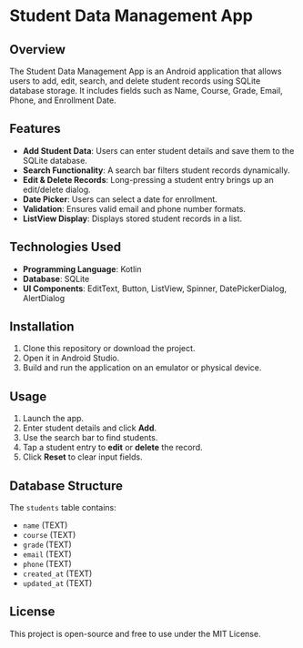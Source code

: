 # Student Data Management App

## Overview
The Student Data Management App is an Android application that allows users to add, edit, search, and delete student records using SQLite database storage. It includes fields such as Name, Course, Grade, Email, Phone, and Enrollment Date.

## Features
- **Add Student Data**: Users can enter student details and save them to the SQLite database.
- **Search Functionality**: A search bar filters student records dynamically.
- **Edit & Delete Records**: Long-pressing a student entry brings up an edit/delete dialog.
- **Date Picker**: Users can select a date for enrollment.
- **Validation**: Ensures valid email and phone number formats.
- **ListView Display**: Displays stored student records in a list.

## Technologies Used
- **Programming Language**: Kotlin
- **Database**: SQLite
- **UI Components**: EditText, Button, ListView, Spinner, DatePickerDialog, AlertDialog

## Installation
1. Clone this repository or download the project.
2. Open it in Android Studio.
3. Build and run the application on an emulator or physical device.

## Usage
1. Launch the app.
2. Enter student details and click **Add**.
3. Use the search bar to find students.
4. Tap a student entry to **edit** or **delete** the record.
5. Click **Reset** to clear input fields.

## Database Structure
The `students` table contains:
- `name` (TEXT)
- `course` (TEXT)
- `grade` (TEXT)
- `email` (TEXT)
- `phone` (TEXT)
- `created_at` (TEXT)
- `updated_at` (TEXT)



## License
This project is open-source and free to use under the MIT License.

